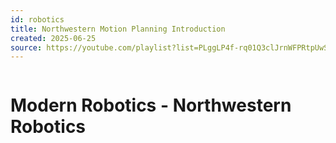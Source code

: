 ```yaml
---
id: robotics
title: Northwestern Motion Planning Introduction
created: 2025-06-25
source: https://youtube.com/playlist?list=PLggLP4f-rq01Q3clJrnWFPRtpUwSlr4mG&si=klx811ZinGDWAudf
---
```



```table-of-contents
```
# Modern Robotics - Northwestern Robotics

##